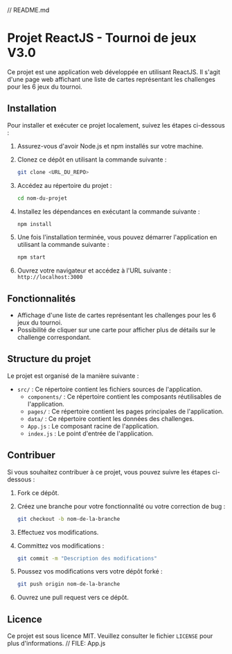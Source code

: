 // README.md

# Projet ReactJS - Tournoi de jeux V3.0

Ce projet est une application web développée en utilisant ReactJS. Il s'agit d'une page web affichant une liste de cartes représentant les challenges pour les 6 jeux du tournoi.

## Installation

Pour installer et exécuter ce projet localement, suivez les étapes ci-dessous :

1. Assurez-vous d'avoir Node.js et npm installés sur votre machine.

2. Clonez ce dépôt en utilisant la commande suivante :

    ```bash
    git clone <URL_DU_REPO>
    ```

3. Accédez au répertoire du projet :

    ```bash
    cd nom-du-projet
    ```

4. Installez les dépendances en exécutant la commande suivante :

    ```bash
    npm install
    ```

5. Une fois l'installation terminée, vous pouvez démarrer l'application en utilisant la commande suivante :

    ```bash
    npm start
    ```

6. Ouvrez votre navigateur et accédez à l'URL suivante : `http://localhost:3000`

## Fonctionnalités

- Affichage d'une liste de cartes représentant les challenges pour les 6 jeux du tournoi.
- Possibilité de cliquer sur une carte pour afficher plus de détails sur le challenge correspondant.

## Structure du projet

Le projet est organisé de la manière suivante :

- `src/` : Ce répertoire contient les fichiers sources de l'application.
  - `components/` : Ce répertoire contient les composants réutilisables de l'application.
  - `pages/` : Ce répertoire contient les pages principales de l'application.
  - `data/` : Ce répertoire contient les données des challenges.
  - `App.js` : Le composant racine de l'application.
  - `index.js` : Le point d'entrée de l'application.

## Contribuer

Si vous souhaitez contribuer à ce projet, vous pouvez suivre les étapes ci-dessous :

1. Fork ce dépôt.

2. Créez une branche pour votre fonctionnalité ou votre correction de bug :

    ```bash
    git checkout -b nom-de-la-branche
    ```

3. Effectuez vos modifications.

4. Committez vos modifications :

    ```bash
    git commit -m "Description des modifications"
    ```

5. Poussez vos modifications vers votre dépôt forké :

    ```bash
    git push origin nom-de-la-branche
    ```

6. Ouvrez une pull request vers ce dépôt.

## Licence

Ce projet est sous licence MIT. Veuillez consulter le fichier `LICENSE` pour plus d'informations.
// FILE: App.js